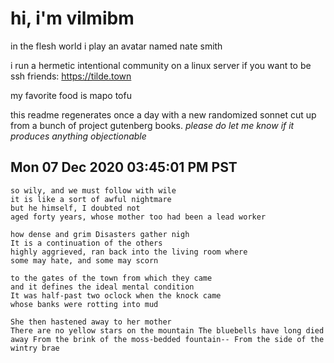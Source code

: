 # hi, i'm vilmibm

in the flesh world i play an avatar named nate smith

i run a hermetic intentional community on a linux server if you want to be ssh friends: https://tilde.town

my favorite food is mapo tofu

this readme regenerates once a day with a new randomized sonnet cut up from a bunch of project gutenberg books.
_please do let me know if it produces anything objectionable_

## Mon 07 Dec 2020 03:45:01 PM PST

    so wily, and we must follow with wile
    it is like a sort of awful nightmare
    but he himself, I doubted not
    aged forty years, whose mother too had been a lead worker
    
    how dense and grim Disasters gather nigh
    It is a continuation of the others
    highly aggrieved, ran back into the living room where
    some may hate, and some may scorn
    
    to the gates of the town from which they came
    and it defines the ideal mental condition
    It was half-past two oclock when the knock came
    whose banks were rotting into mud
    
    She then hastened away to her mother
    There are no yellow stars on the mountain The bluebells have long died away From the brink of the moss-bedded fountain-- From the side of the wintry brae
